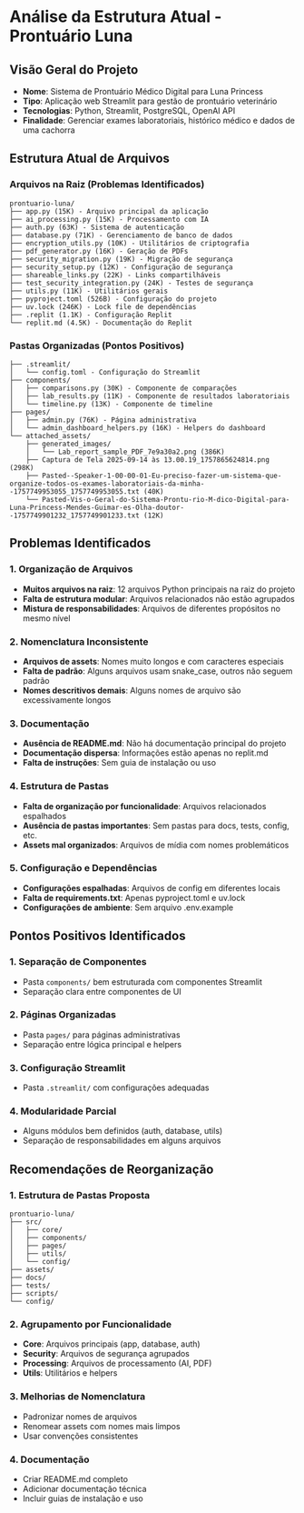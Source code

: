 # Análise da Estrutura Atual - Prontuário Luna

## Visão Geral do Projeto
- **Nome**: Sistema de Prontuário Médico Digital para Luna Princess
- **Tipo**: Aplicação web Streamlit para gestão de prontuário veterinário
- **Tecnologias**: Python, Streamlit, PostgreSQL, OpenAI API
- **Finalidade**: Gerenciar exames laboratoriais, histórico médico e dados de uma cachorra

## Estrutura Atual de Arquivos

### Arquivos na Raiz (Problemas Identificados)
```
prontuario-luna/
├── app.py (15K) - Arquivo principal da aplicação
├── ai_processing.py (15K) - Processamento com IA
├── auth.py (63K) - Sistema de autenticação
├── database.py (71K) - Gerenciamento de banco de dados
├── encryption_utils.py (10K) - Utilitários de criptografia
├── pdf_generator.py (16K) - Geração de PDFs
├── security_migration.py (19K) - Migração de segurança
├── security_setup.py (12K) - Configuração de segurança
├── shareable_links.py (22K) - Links compartilháveis
├── test_security_integration.py (24K) - Testes de segurança
├── utils.py (11K) - Utilitários gerais
├── pyproject.toml (526B) - Configuração do projeto
├── uv.lock (246K) - Lock file de dependências
├── .replit (1.1K) - Configuração Replit
└── replit.md (4.5K) - Documentação do Replit
```

### Pastas Organizadas (Pontos Positivos)
```
├── .streamlit/
│   └── config.toml - Configuração do Streamlit
├── components/
│   ├── comparisons.py (30K) - Componente de comparações
│   ├── lab_results.py (11K) - Componente de resultados laboratoriais
│   └── timeline.py (13K) - Componente de timeline
├── pages/
│   ├── admin.py (76K) - Página administrativa
│   └── admin_dashboard_helpers.py (16K) - Helpers do dashboard
└── attached_assets/
    ├── generated_images/
    │   └── Lab_report_sample_PDF_7e9a30a2.png (386K)
    ├── Captura de Tela 2025-09-14 às 13.00.19_1757865624814.png (298K)
    ├── Pasted--Speaker-1-00-00-01-Eu-preciso-fazer-um-sistema-que-organize-todos-os-exames-laboratoriais-da-minha--1757749953055_1757749953055.txt (40K)
    └── Pasted-Vis-o-Geral-do-Sistema-Prontu-rio-M-dico-Digital-para-Luna-Princess-Mendes-Guimar-es-Olha-doutor--1757749901232_1757749901233.txt (12K)
```

## Problemas Identificados

### 1. Organização de Arquivos
- **Muitos arquivos na raiz**: 12 arquivos Python principais na raiz do projeto
- **Falta de estrutura modular**: Arquivos relacionados não estão agrupados
- **Mistura de responsabilidades**: Arquivos de diferentes propósitos no mesmo nível

### 2. Nomenclatura Inconsistente
- **Arquivos de assets**: Nomes muito longos e com caracteres especiais
- **Falta de padrão**: Alguns arquivos usam snake_case, outros não seguem padrão
- **Nomes descritivos demais**: Alguns nomes de arquivo são excessivamente longos

### 3. Documentação
- **Ausência de README.md**: Não há documentação principal do projeto
- **Documentação dispersa**: Informações estão apenas no replit.md
- **Falta de instruções**: Sem guia de instalação ou uso

### 4. Estrutura de Pastas
- **Falta de organização por funcionalidade**: Arquivos relacionados espalhados
- **Ausência de pastas importantes**: Sem pastas para docs, tests, config, etc.
- **Assets mal organizados**: Arquivos de mídia com nomes problemáticos

### 5. Configuração e Dependências
- **Configurações espalhadas**: Arquivos de config em diferentes locais
- **Falta de requirements.txt**: Apenas pyproject.toml e uv.lock
- **Configurações de ambiente**: Sem arquivo .env.example

## Pontos Positivos Identificados

### 1. Separação de Componentes
- Pasta `components/` bem estruturada com componentes Streamlit
- Separação clara entre componentes de UI

### 2. Páginas Organizadas
- Pasta `pages/` para páginas administrativas
- Separação entre lógica principal e helpers

### 3. Configuração Streamlit
- Pasta `.streamlit/` com configurações adequadas

### 4. Modularidade Parcial
- Alguns módulos bem definidos (auth, database, utils)
- Separação de responsabilidades em alguns arquivos

## Recomendações de Reorganização

### 1. Estrutura de Pastas Proposta
```
prontuario-luna/
├── src/
│   ├── core/
│   ├── components/
│   ├── pages/
│   ├── utils/
│   └── config/
├── assets/
├── docs/
├── tests/
├── scripts/
└── config/
```

### 2. Agrupamento por Funcionalidade
- **Core**: Arquivos principais (app, database, auth)
- **Security**: Arquivos de segurança agrupados
- **Processing**: Arquivos de processamento (AI, PDF)
- **Utils**: Utilitários e helpers

### 3. Melhorias de Nomenclatura
- Padronizar nomes de arquivos
- Renomear assets com nomes mais limpos
- Usar convenções consistentes

### 4. Documentação
- Criar README.md completo
- Adicionar documentação técnica
- Incluir guias de instalação e uso

